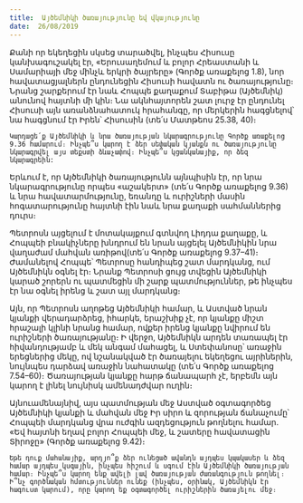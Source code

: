 ```yaml
---
title:  Այծեմնիկի ծառայությունը եվ վկայությունը
date:  26/08/2019
---
```


Քանի որ եկեղեցին սկսեց տարածվել, ինչպես Հիսուսը կանխագուշակել էր, «Երուսաղեմում և բոլոր Հրեաստանի և Սամարիայի մեջ մինչև երկրի ծայրերը» (Գործք առաքելոց 1.8), նոր հավատացյալներն ընդունեցին Հիսուսի հավատն ու ծառայությունը։ Նրանց շարքերում էր նաև Հոպպե քաղաքում Տաբիթա (Այծեմնիկ) անունով հայտնի մի կին։ Նա ակնհայտորեն շատ լուրջ էր ընդունել Հիսուսի այն առանձնահատուկ հրահանգը, որ մերկերին հագցնելով՝ նա հագցնում էր Իրեն՝ Հիսուսին (տե՛ս Մատթեոս 25.38, 40)։

`Կարդացե՛ք Այծեմնիկի և նրա ծառայության նկարագրությունը Գործք առաքելոց 9.36 համարում։ Ինչպե՞ս կարող է ձեր սեփական կյանքն ու ծառայությունը նկարագրվել այս տեքստի ձևաչափով։ Ինչպե՞ս կցանկանայիք, որ ձեզ նկարագրեին:`

Երևում է, որ Այծեմնիկի ծառայությունն այնպիսին էր, որ նրա նկարագրությունը որպես «աշակերտ» (տե՛ս Գործք առաքելոց 9.36) և նրա հավատարմությունը, եռանդը և ուրիշների մասին հոգատարությունը հայտնի էին նաև նրա քաղաքի սահմաններից դուրս։

Պետրոսն այցելում է մոտակայքում գտնվող Լիդդա քաղաքը, և Հոպպեի բնակիչները խնդրում են նրան այցելել Այծեմնիկին նրա վաղաժամ մահվան առիթով(տե՛ս Գործք առաքելոց 9.37–41)։ Ժամանելով Հոպպե՝ Պետրոսը հանդիպեց շատ մարդկանց, ում Այծեմնիկն օգնել էր։ Նրանք Պետրոսի ցույց տվեցին Այծեմնիկի կարած շորերն ու պատմեցին մի շարք պատմություններ, թե ինչպես էր նա օգնել իրենց և շատ այլ մարդկանց։

Այն, որ Պետրոսն աղոթեց Այծեմնիկի համար, և Աստված նրան կյանքի վերադարձրեց, իհարկե, երաշխիք չէ, որ կյանքը միշտ հրաշալի կլինի նրանց համար, ովքեր իրենց կյանքը նվիրում են ուրիշների ծառայությանը։ Ի վերջո, Այծեմնիկն արդեն տառապել էր հիվանդությամբ և մեկ անգամ մահացել, և Ստեփանոսը՝ առաջին երեցներից մեկը, ով նշանակված էր ծառայելու եկեղեցու այրիներին, նույնպես դարձավ առաջին նահատակը (տե՛ս Գործք առաքելոց 7.54–60)։ Ծառայության կյանքը հարթ ճանապարհ չէ, երբեմն այն կարող է լինել նույնիսկ ամենադժվար ուղին։

Այնուամենայնիվ, այս պատմության մեջ Աստված օգտագործեց Այծեմնիկի կյանքի և մահվան մեջ Իր սիրո և զորության ճանաչումը՝ Հոպպեի մարդկանց վրա ուժգին ազդեցություն թողնելու համար. «Եվ հայտնի եղավ բոլոր Հոպպեի մեջ, և շատերը հավատացին Տիրոջը» (Գործք առաքելոց 9.42)։

`Եթե դուք մահանայիք, արդյո՞ք ձեր ունեցած ավանդն այդպես կպակասեր և ձեզ համար այդպես կսգային, ինչպես հիշում և սգում էին Այծեմնիկի ծառայության համար։ Ինչպե՞ս կարող ենք ավելի լավ ծառայության ժառանգություն թողնել։ Ի՞նչ գործնական հմտություններ ունեք (ինչպես, օրինակ, Այծեմնիկն էր հագուստ կարում), որը կարող եք օգտագործել ուրիշներին ծառայելու մեջ։`
